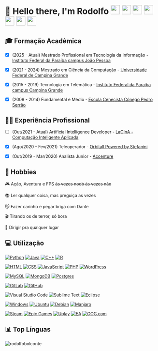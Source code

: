 # 👋 Hello there, I'm Rodolfo <a href="https://bolconte.wordpress.com" target="_blank"><img src="https://encrypted-tbn0.gstatic.com/images?q=tbn:ANd9GcSiQqvP9mSAN_KNxZlbvD9VT-yl4Vf_PuT6Cw&s" width="30" height="30"/></a> <a href="https://linkedin.com/in/bolconte" target="_blank"><img src="https://cdn.worldvectorlogo.com/logos/linkedin-icon.svg" width="30" height="30"/></a> <a href="http://lattes.cnpq.br/0431132751476325" target="_blank"><img src="https://www.ufpb.br/ppgs/contents/imagens/logo-lattes.png/@@images/image.png" width="30" height="30"/></a> <a href="https://t.me/bolconte" target="_blank"><img src="https://cdn.worldvectorlogo.com/logos/telegram-2019-logo.svg" width="30" height="30"/></a> <a href="https://facebook.com/rbolconte" target="_blank"><img src="https://cdn.worldvectorlogo.com/logos/facebook-2020-1-1.svg" width="30" height="30"/></a> <a href="https://instagram.com/bolconte" target="_blank"><img src="https://cdn3.iconfinder.com/data/icons/popular-services-brands/512/instagram-512.png" width="30" height="30"/></a> <a href="https://www.skoob.com.br/usuario/8048131" target="_blank"><img src="https://th.bing.com/th/id/R.e709dd75231f06cbd4fb01ce893c7dab?rik=%2bpiMbe2RbmYNVg&riu=http%3a%2f%2f4.bp.blogspot.com%2f-GetRn8_seb0%2fVbqoAHCYDdI%2fAAAAAAAAC3E%2fbtFK4NkJthE%2fs1600%2fskoob.png&ehk=AVFYsCAwVfY2UtswcHtV9HWcTm75mHVtFANreCf%2fZR8%3d&risl=&pid=ImgRaw&r=0" width="30" height="30"/></a>

## 🎓 Formação Acadêmica
- [X] (2025 - Atual) Mestrado Profissional em Tecnologia da Informação - <a href="https://estudante.ifpb.edu.br/cursos/195/" target="_blank">Instituto Federal da Paraíba campus João Pessoa</a>

- [X] (2021 - 2024) Mestrado em Ciência da Computação - <a href="https://www.computacao.ufcg.edu.br/mestrado-e-doutorado" target="_blank">Universidade Federal de Campina Grande</a>

- [X] (2015 - 2019) Tecnologia em Telemática - <a href="https://estudante.ifpb.edu.br/cursos/27/" target="_blank">Instituto Federal da Paraíba campus Campina Grande</a>

- [X] (2008 - 2014) Fundamental e Médio - <a href="http://cnec.br/" target="_blank">Escola Cenecista Cônego Pedro Serrão</a>

## 👨‍💻 Experiência Profissional

- [ ] (Out/2021 - Atual) Artificial Intelligence Developer - <a href="https://lacina.computacao.ufcg.edu.br/home" target="_blank">LaCInA - Computação Inteligente Aplicada</a>

- [X] (Ago/2020 - Fev/2021) Teleoperador - <a href="https://orbitall.com.br/" target="_blank">Orbitall Powered by Stefanini</a>

- [X] (Out/2019 - Mar/2020) Analista Junior - <a href="https://www.accenture.com/" target="_blank">Accenture</a>

## 🎢 Hobbies

🎮 Ação, Aventura e FPS ~~às vezes noob às vezes não~~

📚 Ler qualquer coisa, mas preguiça as vezes

😼 Fazer carinho e pegar briga com Dante

🎬 Tirando os de terror, só bora

🚗 Dirigir pra qualquer lugar

## 💻 Utilização

[![Python](https://img.shields.io/badge/Python-3776AB?logo=python&logoColor=fff)](#) [![Java](https://img.shields.io/badge/Java-%23ED8B00.svg?logo=openjdk&logoColor=white)](#) [![C++](https://img.shields.io/badge/C++-%2300599C.svg?logo=c%2B%2B&logoColor=white)](#) [![R](https://img.shields.io/badge/R-%23276DC3.svg?logo=r&logoColor=white)](#)

[![HTML](https://img.shields.io/badge/HTML-%23E34F26.svg?logo=html5&logoColor=white)](#) [![CSS](https://img.shields.io/badge/CSS-1572B6?logo=css3&logoColor=fff)](#) [![JavaScript](https://img.shields.io/badge/JavaScript-F7DF1E?logo=javascript&logoColor=000)](#) [![PHP](https://img.shields.io/badge/php-%23777BB4.svg?&logo=php&logoColor=white)](#) [![WordPress](https://img.shields.io/badge/WordPress-%2321759B.svg?logo=wordpress&logoColor=white)](#)

[![MySQL](https://img.shields.io/badge/MySQL-4479A1?logo=mysql&logoColor=fff)](#) [![MongoDB](https://img.shields.io/badge/MongoDB-%234ea94b.svg?logo=mongodb&logoColor=white)](#) [![Postgres](https://img.shields.io/badge/Postgres-%23316192.svg?logo=postgresql&logoColor=white)](#)

[![GitLab](https://img.shields.io/badge/GitLab-FC6D26?logo=gitlab&logoColor=fff)](#) [![GitHub](https://img.shields.io/badge/GitHub-%23121011.svg?logo=github&logoColor=white)](#)

[![Visual Studio Code](https://custom-icon-badges.demolab.com/badge/Visual%20Studio%20Code-0078d7.svg?logo=vsc&logoColor=white)](#) [![Sublime Text](https://img.shields.io/badge/Sublime%20Text-%23575757.svg?logo=sublime-text&logoColor=important)](#) [![Eclipse](https://img.shields.io/badge/Eclipse-FE7A16.svg?logo=Eclipse&logoColor=white)](#)

[![Windows](https://custom-icon-badges.demolab.com/badge/Windows-0078D6?logo=windows11&logoColor=white)](#) [![Ubuntu](https://img.shields.io/badge/Ubuntu-E95420?logo=ubuntu&logoColor=white)](#) [![Debian](https://img.shields.io/badge/Debian-A81D33?logo=debian&logoColor=fff)](#) [![Manjaro](https://img.shields.io/badge/Manjaro-35BF5C?logo=manjaro&logoColor=fff)](#)

[![Steam](https://img.shields.io/badge/Steam-%23000000.svg?logo=steam&logoColor=white)](#) [![Epic Games](https://img.shields.io/badge/Epic%20Games-%23313131.svg?logo=epicgames&logoColor=white)](#) [![Uplay](https://img.shields.io/badge/Uplay-black?logo=ubisoft)](#) [![EA](https://img.shields.io/badge/EA-%23000000.svg?logo=ea&logoColor=white)](#) [![GOG.com](https://img.shields.io/badge/GOG.com-86328A?logo=gogdotcom&logoColor=fff)](#)

## 📊 Top Línguas

<img src="https://github-readme-stats.vercel.app/api/top-langs/?username=rodolfobolconte&layout=compact" alt="rodolfobolconte" />
